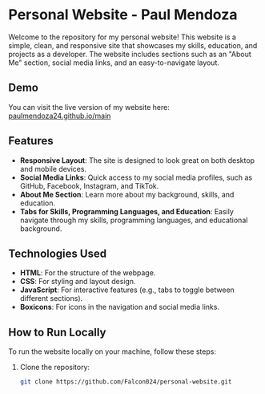 # Personal Website - Paul Mendoza

Welcome to the repository for my personal website! This website is a simple, clean, and responsive site that showcases my skills, education, and projects as a developer. The website includes sections such as an "About Me" section, social media links, and an easy-to-navigate layout.

## Demo

You can visit the live version of my website here: [paulmendoza24.github.io/main](http://paulmendoza24.github.io/main/)

## Features

- **Responsive Layout**: The site is designed to look great on both desktop and mobile devices.
- **Social Media Links**: Quick access to my social media profiles, such as GitHub, Facebook, Instagram, and TikTok.
- **About Me Section**: Learn more about my background, skills, and education.
- **Tabs for Skills, Programming Languages, and Education**: Easily navigate through my skills, programming languages, and educational background.

## Technologies Used

- **HTML**: For the structure of the webpage.
- **CSS**: For styling and layout design.
- **JavaScript**: For interactive features (e.g., tabs to toggle between different sections).
- **Boxicons**: For icons in the navigation and social media links.

## How to Run Locally

To run the website locally on your machine, follow these steps:

1. Clone the repository:
   ```bash
   git clone https://github.com/Falcon024/personal-website.git
